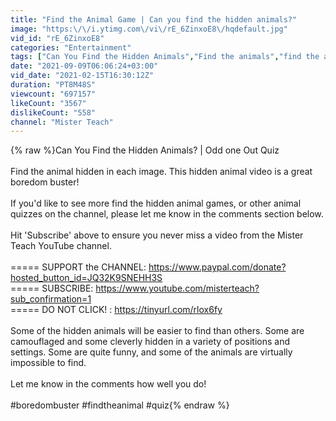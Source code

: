 ```yaml
---
title: "Find the Animal Game | Can you find the hidden animals?"
image: "https:\/\/i.ytimg.com\/vi\/rE_6ZinxoE8\/hqdefault.jpg"
vid_id: "rE_6ZinxoE8"
categories: "Entertainment"
tags: ["Can You Find the Hidden Animals","Find the animals","find the animal"]
date: "2021-09-09T06:06:24+03:00"
vid_date: "2021-02-15T16:30:12Z"
duration: "PT8M48S"
viewcount: "697157"
likeCount: "3567"
dislikeCount: "558"
channel: "Mister Teach"
---
```

{% raw %}Can You Find the Hidden Animals? | Odd one Out Quiz<br /><br />Find the animal hidden in each image. This hidden animal video is a great boredom buster! <br /><br />If you'd like to see more find the hidden animal games, or other animal quizzes on the channel, please let me know in the comments section below.<br /><br />Hit 'Subscribe' above to ensure you never miss a video from the Mister Teach YouTube channel. <br /><br />===== SUPPORT the CHANNEL: <a rel="nofollow" target="blank" href="https://www.paypal.com/donate?hosted_button_id=JQ32K9SNEHH3S">https://www.paypal.com/donate?hosted_button_id=JQ32K9SNEHH3S</a> <br />===== SUBSCRIBE: <a rel="nofollow" target="blank" href="https://www.youtube.com/misterteach?sub_confirmation=1">https://www.youtube.com/misterteach?sub_confirmation=1</a><br />===== DO NOT CLICK! : <a rel="nofollow" target="blank" href="https://tinyurl.com/rlox6fy">https://tinyurl.com/rlox6fy</a><br /><br />Some of the hidden animals will be easier to find than others. Some are camouflaged and some cleverly hidden in a variety of positions and settings. Some are quite funny, and some of the animals are virtually impossible to find.<br /><br />Let me know in the comments how well you do!<br /><br />#boredombuster #findtheanimal #quiz{% endraw %}
